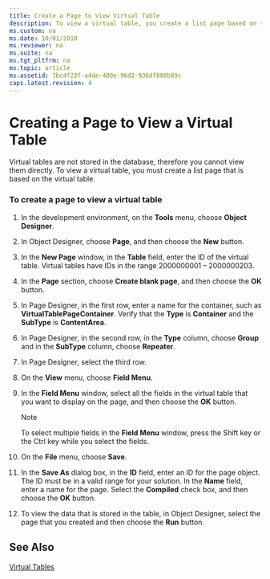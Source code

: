 ```yaml
---
title: Create a Page to View Virtual Table
description: To view a virtual table, you create a list page based on the virtual tables, since they are not stored in the database, you cannot view them directly. 
ms.custom: na
ms.date: 10/01/2018
ms.reviewer: na
ms.suite: na
ms.tgt_pltfrm: na
ms.topic: article
ms.assetid: 7bc4f22f-a4de-400e-96d2-936df880b89c
caps.latest.revision: 4
---
```

# Creating a Page to View a Virtual Table
Virtual tables are not stored in the database, therefore you cannot view them directly. To view a virtual table, you must create a list page that is based on the virtual table.  
  
### To create a page to view a virtual table  
  
1.  In the development environment, on the **Tools** menu, choose **Object Designer**.  
  
2.  In Object Designer, choose **Page**, and then choose the **New** button.  
  
3.  In the **New Page** window, in the **Table** field, enter the ID of the virtual table. Virtual tables have IDs in the range 2000000001 – 2000000203.  
  
4.  In the **Page** section, choose **Create blank page**, and then choose the **OK** button.  
  
5.  In Page Designer, in the first row, enter a name for the container, such as **VirtualTablePageContainer**. Verify that the **Type** is **Container** and the **SubType** is **ContentArea**.  
  
6.  In Page Designer, in the second row, in the **Type** column, choose **Group** and in the **SubType** column, choose **Repeater**.  
  
7.  In Page Designer, select the third row.  
  
8.  On the **View** menu, choose **Field Menu**.  
  
9. In the **Field Menu** window, select all the fields in the virtual table that you want to display on the page, and then choose the **OK** button.  
  
    > [!NOTE]  
    >  To select multiple fields in the **Field Menu** window, press the Shift key or the Ctrl key while you select the fields.  
  
10. On the **File** menu, choose **Save**.  
  
11. In the **Save As** dialog box, in the **ID** field, enter an ID for the page object. The ID must be in a valid range for your solution. In the **Name** field, enter a name for the page. Select the **Compiled** check box, and then choose the **OK** button.  
  
12. To view the data that is stored in the table, in Object Designer, select the page that you created and then choose the **Run** button.  
  
## See Also  
 [Virtual Tables](Virtual-Tables.md)
